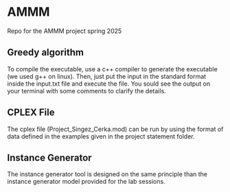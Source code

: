 # AMMM
Repo for the AMMM project spring 2025
## Greedy algorithm
To compile the executable, use a c++ compiler to generate the executable (we used g++ on linux).
Then, just put the input in the standard format inside the input.txt file and execute the file. You sould see the output on your terminal with some comments to clarify the details.

## CPLEX File
The cplex file (Project_Singez_Cerka.mod) can be run by using the format of data defined in the examples given in the project statement folder.

## Instance Generator
The instance generator tool is designed on the same principle than the instance generator model provided for the lab sessions.
